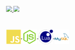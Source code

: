<div>
  <a href="https://github.com/W3lac3">
  <img height="180em" src="https://github-readme-stats.vercel.app/api?username=W3lac3&show_icons=true&theme=dark&include_all_commits=true&count_private=true"/>
  <img height="180em" src="https://github-readme-stats.vercel.app/api?username=W3lac3&layout=compact&langs_count=7&theme=dark"/>
</div>

##
<div style="display: inline_block"><br>
  <img align="center" alt="WL-Js" height="40" width="40" src="https://raw.githubusercontent.com/devicons/devicon/master/icons/javascript/javascript-plain.svg">
  <img align="center" alt="WL-Js" height="40" width="40" src="https://raw.githubusercontent.com/devicons/devicon/00f02ef57fb7601fd1ddcc2fe6fe670fef3ae3e4/icons/nodejs/nodejs-original.svg">
  <img align="center" alt="WL-Lua" height="40" width="40" src="https://raw.githubusercontent.com/devicons/devicon/00f02ef57fb7601fd1ddcc2fe6fe670fef3ae3e4/icons/lua/lua-original-wordmark.svg">
  <img align="center" alt="WL-Lua" height="40" width="40" src="https://raw.githubusercontent.com/devicons/devicon/00f02ef57fb7601fd1ddcc2fe6fe670fef3ae3e4/icons/mysql/mysql-original-wordmark.svg">
</div>
